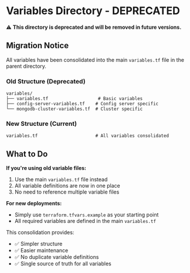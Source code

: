 # Variables Directory - DEPRECATED

⚠️ **This directory is deprecated and will be removed in future versions.**

## Migration Notice

All variables have been consolidated into the main `variables.tf` file in the parent directory.

### Old Structure (Deprecated)
```
variables/
├── variables.tf                   # Basic variables
├── config-server-variables.tf    # Config server specific
└── mongodb-cluster-variables.tf  # Cluster specific
```

### New Structure (Current)
```
variables.tf                      # All variables consolidated
```

## What to Do

**If you're using old variable files:**
1. Use the main `variables.tf` file instead
2. All variable definitions are now in one place
3. No need to reference multiple variable files

**For new deployments:**
- Simply use `terraform.tfvars.example` as your starting point
- All required variables are defined in the main `variables.tf`

This consolidation provides:
- ✅ Simpler structure
- ✅ Easier maintenance
- ✅ No duplicate variable definitions
- ✅ Single source of truth for all variables